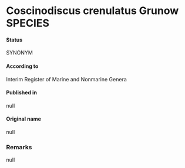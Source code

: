Coscinodiscus crenulatus Grunow SPECIES
=======

#### Status
SYNONYM

#### According to
Interim Register of Marine and Nonmarine Genera

#### Published in
null

#### Original name
null

### Remarks
null